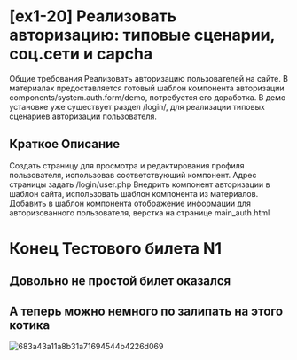 # [ex1-20] Реализовать авторизацию: типовые сценарии, соц.сети и capcha

Общие требования
Реализовать авторизацию пользователей на сайте.
В материалах предоставляется готовый шаблон компонента авторизации
components/system.auth.form/demo, потребуется его доработка.
В демо установке уже существует раздел /login/, для реализации типовых сценариев
авторизации пользователя.

## Краткое Описание

Создать страницу для просмотра и редактирования профиля пользователя, использовав
соответствующий компонент. Адрес страницы задать /login/user.php
Внедрить компонент авторизации в шаблон сайта, использовать шаблон компонента из
материалов.
Добавить в шаблон компонента отображение информации для авторизованного пользователя,
верстка на странице main_auth.html


# Конец Тестового билета N1 
## Довольно не простой билет оказался
## А теперь можно немного по залипать на этого котика
![683a43a11a8b31a71694544b4226d069](https://github.com/Agowert/1-c_bitrix/assets/70849596/b2fcbdb4-5b67-4150-9147-6fc1375ea771)
